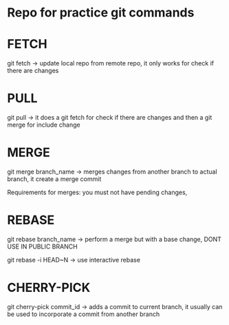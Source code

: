 # Repo for practice git commands

# FETCH

git fetch -> update local repo from remote repo, it only works for check if there are changes

# PULL

git pull -> it does a git fetch for check if there are changes and then a git merge for include change

# MERGE

git merge branch_name -> merges changes from another branch to actual branch, it create a merge commit

Requirements for merges: you must not have pending changes, 

# REBASE

git rebase branch_name -> perform a merge but with a base change, DONT USE IN PUBLIC BRANCH

git rebase -i HEAD~N -> use interactive rebase

# CHERRY-PICK

git cherry-pick commit_id -> adds a commit to current branch, it usually can be used to incorporate a commit from another branch
